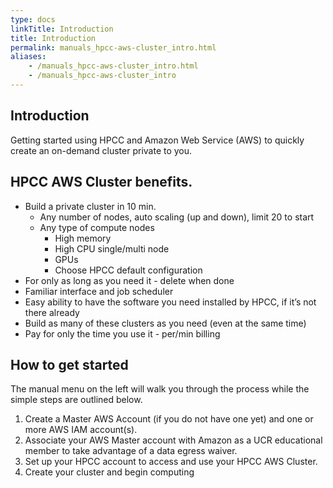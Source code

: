 ```yaml
---
type: docs
linkTitle: Introduction
title: Introduction
permalink: manuals_hpcc-aws-cluster_intro.html
aliases:
    - /manuals_hpcc-aws-cluster_intro.html
    - /manuals_hpcc-aws-cluster_intro
---
```


## Introduction
Getting started using HPCC and Amazon Web Service (AWS) to quickly create an on-demand cluster private to you.

## HPCC AWS Cluster benefits.

* Build a private cluster in 10 min.
  * Any number of nodes, auto scaling (up and down), limit 20 to start
  * Any type of compute nodes
    * High memory
    * High CPU single/multi node
    * GPUs
    * Choose HPCC default configuration
* For only as long as you need it - delete when done
* Familiar interface and job scheduler
* Easy ability to have the software you need installed by HPCC, if it’s not there already
* Build as many of these clusters as you need (even at the same time)
* Pay for only the time you use it - per/min billing


## How to get started 

The manual menu on the left will walk you through the process while the simple steps are outlined below.

1. Create a Master AWS Account (if you do not have one yet) and one or more AWS IAM account(s).
2. Associate your AWS Master account with Amazon as a UCR educational member to take advantage of a data egress waiver.
4. Set up your HPCC account to access and use your HPCC AWS Cluster.
5. Create your cluster and begin computing 

